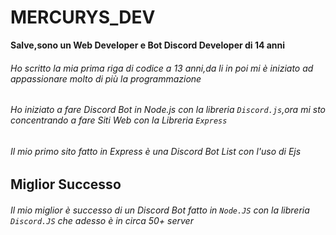 # MERCURYS_DEV

<strong>Salve,sono un Web Developer e Bot Discord Developer di 14 anni</strong>

<h6>Ho scritto la mia prima riga di codice a 13 anni,da li in poi mi è iniziato ad appassionare molto di più la programmazione</h6>

<h6>Ho iniziato a fare Discord Bot in Node.js con la libreria <code>Discord.js</code>,ora mi sto concentrando a fare Siti Web con la Libreria <code>Express</code>
  
<h6>Il mio primo sito fatto in Express è una Discord Bot List con l'uso di Ejs</h6>
  
  <h2>Miglior Successo</h2>
  <h6>Il mio miglior è successo di un Discord Bot fatto in <code>Node.JS</code> con la libreria <code>Discord.JS</code> che adesso è in circa 50+ server</h6>
